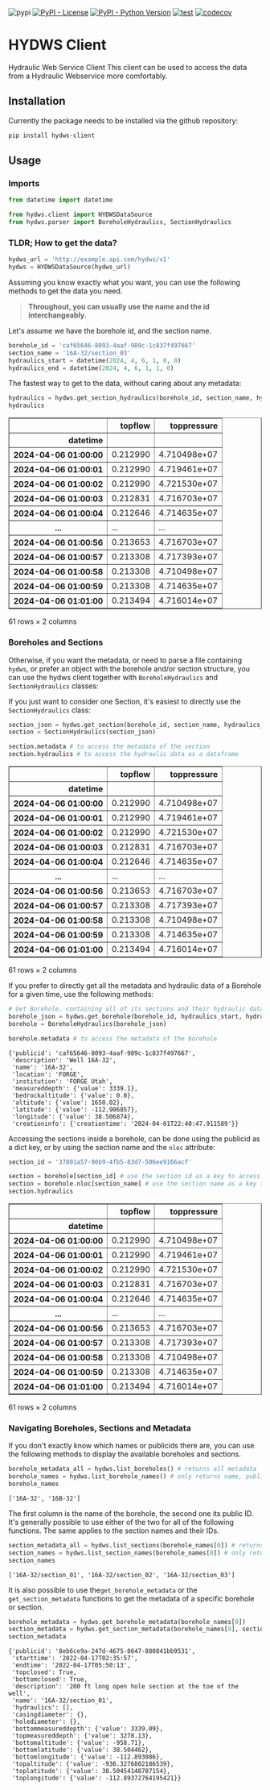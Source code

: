 ![pypi](https://img.shields.io/pypi/v/hydws-client)
[![PyPI - License](https://img.shields.io/pypi/l/hydws-client.svg)](https://pypi.org/project/hydws-client/)
[![PyPI - Python Version](https://img.shields.io/pypi/pyversions/hydws-client.svg)](https://pypi.org/project/hydws-client/)
[![test](https://github.com/swiss-seismological-service/hydws-client/actions/workflows/tests.yml/badge.svg)](https://github.com/swiss-seismological-service/hydws-client/actions/workflows/tests.yml)
[![codecov](https://codecov.io/github/swiss-seismological-service/hydws-client/graph/badge.svg?token=RVJFHYLBKA)](https://codecov.io/github/swiss-seismological-service/hydws-client)

# HYDWS Client
Hydraulic Web Service Client
This client can be used to access the data from a Hydraulic Webservice more comfortably.

## Installation
Currently the package needs to be installed via the github repository:
```bash
pip install hydws-client
```

## Usage

### Imports


```python
from datetime import datetime

from hydws.client import HYDWSDataSource
from hydws.parser import BoreholeHydraulics, SectionHydraulics
```

### TLDR; How to get the data?


```python
hydws_url = 'http://example.api.com/hydws/v1'
hydws = HYDWSDataSource(hydws_url)
```

Assuming you know exactly what you want, you can use the following methods to get the data you need. 

>**Throughout, you can usually use the name and the id interchangeably.** 

Let's assume we have the borehole id, and the section name.


```python
borehole_id = 'caf65646-8093-4aaf-989c-1c837f497667'
section_name = '16A-32/section_03'
hydraulics_start = datetime(2024, 4, 6, 1, 0, 0)
hydraulics_end = datetime(2024, 4, 6, 1, 1, 0)
```

The fastest way to get to the data, without caring about any metadata:


```python
hydraulics = hydws.get_section_hydraulics(borehole_id, section_name, hydraulics_start, hydraulics_end, format='pandas')
hydraulics
```




<div>
<table border="1" class="dataframe">
  <thead>
    <tr style="text-align: right;">
      <th></th>
      <th>topflow</th>
      <th>toppressure</th>
    </tr>
    <tr>
      <th>datetime</th>
      <th></th>
      <th></th>
    </tr>
  </thead>
  <tbody>
    <tr>
      <th>2024-04-06 01:00:00</th>
      <td>0.212990</td>
      <td>4.710498e+07</td>
    </tr>
    <tr>
      <th>2024-04-06 01:00:01</th>
      <td>0.212990</td>
      <td>4.719461e+07</td>
    </tr>
    <tr>
      <th>2024-04-06 01:00:02</th>
      <td>0.212990</td>
      <td>4.721530e+07</td>
    </tr>
    <tr>
      <th>2024-04-06 01:00:03</th>
      <td>0.212831</td>
      <td>4.716703e+07</td>
    </tr>
    <tr>
      <th>2024-04-06 01:00:04</th>
      <td>0.212646</td>
      <td>4.714635e+07</td>
    </tr>
    <tr>
      <th>...</th>
      <td>...</td>
      <td>...</td>
    </tr>
    <tr>
      <th>2024-04-06 01:00:56</th>
      <td>0.213653</td>
      <td>4.716703e+07</td>
    </tr>
    <tr>
      <th>2024-04-06 01:00:57</th>
      <td>0.213308</td>
      <td>4.717393e+07</td>
    </tr>
    <tr>
      <th>2024-04-06 01:00:58</th>
      <td>0.213308</td>
      <td>4.710498e+07</td>
    </tr>
    <tr>
      <th>2024-04-06 01:00:59</th>
      <td>0.213308</td>
      <td>4.714635e+07</td>
    </tr>
    <tr>
      <th>2024-04-06 01:01:00</th>
      <td>0.213494</td>
      <td>4.716014e+07</td>
    </tr>
  </tbody>
</table>
<p>61 rows × 2 columns</p>
</div>



### Boreholes and Sections

Otherwise, if you want the metadata, or need to parse a file containing `hydws`, or prefer an object with the borehole and/or section structure, you can use the hydws client together with `BoreholeHydraulics` and `SectionHydraulics` classes:

If you just want to consider one Section, it's easiest to directly use the `SectionHydraulics` class:



```python
section_json = hydws.get_section(borehole_id, section_name, hydraulics_start, hydraulics_end)
section = SectionHydraulics(section_json)

section.metadata # to access the metadata of the section
section.hydraulics # to access the hydraulic data as a dataframe
```




<div>
<table border="1" class="dataframe">
  <thead>
    <tr style="text-align: right;">
      <th></th>
      <th>topflow</th>
      <th>toppressure</th>
    </tr>
    <tr>
      <th>datetime</th>
      <th></th>
      <th></th>
    </tr>
  </thead>
  <tbody>
    <tr>
      <th>2024-04-06 01:00:00</th>
      <td>0.212990</td>
      <td>4.710498e+07</td>
    </tr>
    <tr>
      <th>2024-04-06 01:00:01</th>
      <td>0.212990</td>
      <td>4.719461e+07</td>
    </tr>
    <tr>
      <th>2024-04-06 01:00:02</th>
      <td>0.212990</td>
      <td>4.721530e+07</td>
    </tr>
    <tr>
      <th>2024-04-06 01:00:03</th>
      <td>0.212831</td>
      <td>4.716703e+07</td>
    </tr>
    <tr>
      <th>2024-04-06 01:00:04</th>
      <td>0.212646</td>
      <td>4.714635e+07</td>
    </tr>
    <tr>
      <th>...</th>
      <td>...</td>
      <td>...</td>
    </tr>
    <tr>
      <th>2024-04-06 01:00:56</th>
      <td>0.213653</td>
      <td>4.716703e+07</td>
    </tr>
    <tr>
      <th>2024-04-06 01:00:57</th>
      <td>0.213308</td>
      <td>4.717393e+07</td>
    </tr>
    <tr>
      <th>2024-04-06 01:00:58</th>
      <td>0.213308</td>
      <td>4.710498e+07</td>
    </tr>
    <tr>
      <th>2024-04-06 01:00:59</th>
      <td>0.213308</td>
      <td>4.714635e+07</td>
    </tr>
    <tr>
      <th>2024-04-06 01:01:00</th>
      <td>0.213494</td>
      <td>4.716014e+07</td>
    </tr>
  </tbody>
</table>
<p>61 rows × 2 columns</p>
</div>



If you prefer to directly get all the metadata and hydraulic data of a Borehole for a given time, use the following methods:


```python
# Get Borehole, containing all of its sections and their hydraulic data for the given time range
borehole_json = hydws.get_borehole(borehole_id, hydraulics_start, hydraulics_end)
borehole = BoreholeHydraulics(borehole_json)

borehole.metadata # to access the metadata of the borehole
```




    {'publicid': 'caf65646-8093-4aaf-989c-1c837f497667',
     'description': 'Well 16A-32',
     'name': '16A-32',
     'location': 'FORGE',
     'institution': 'FORGE Utah',
     'measureddepth': {'value': 3339.1},
     'bedrockaltitude': {'value': 0.0},
     'altitude': {'value': 1650.02},
     'latitude': {'value': -112.906857},
     'longitude': {'value': 38.506874},
     'creationinfo': {'creationtime': '2024-04-01T22:40:47.911589'}}



Accessing the sections inside a borehole, can be done using the publicid as a dict key, or by using the section name and the `nloc` attribute:


```python
section_id = '37801a57-90b9-4fb5-83d7-506ee9166acf'

section = borehole[section_id] # use the section id as a key to access the section
section = borehole.nloc[section_name] # use the section name as a key to access the section
section.hydraulics
```




<div>
<style scoped>
    .dataframe tbody tr th:only-of-type {
        vertical-align: middle;
    }

    .dataframe tbody tr th {
        vertical-align: top;
    }

    .dataframe thead th {
        text-align: right;
    }
</style>
<table border="1" class="dataframe">
  <thead>
    <tr style="text-align: right;">
      <th></th>
      <th>topflow</th>
      <th>toppressure</th>
    </tr>
    <tr>
      <th>datetime</th>
      <th></th>
      <th></th>
    </tr>
  </thead>
  <tbody>
    <tr>
      <th>2024-04-06 01:00:00</th>
      <td>0.212990</td>
      <td>4.710498e+07</td>
    </tr>
    <tr>
      <th>2024-04-06 01:00:01</th>
      <td>0.212990</td>
      <td>4.719461e+07</td>
    </tr>
    <tr>
      <th>2024-04-06 01:00:02</th>
      <td>0.212990</td>
      <td>4.721530e+07</td>
    </tr>
    <tr>
      <th>2024-04-06 01:00:03</th>
      <td>0.212831</td>
      <td>4.716703e+07</td>
    </tr>
    <tr>
      <th>2024-04-06 01:00:04</th>
      <td>0.212646</td>
      <td>4.714635e+07</td>
    </tr>
    <tr>
      <th>...</th>
      <td>...</td>
      <td>...</td>
    </tr>
    <tr>
      <th>2024-04-06 01:00:56</th>
      <td>0.213653</td>
      <td>4.716703e+07</td>
    </tr>
    <tr>
      <th>2024-04-06 01:00:57</th>
      <td>0.213308</td>
      <td>4.717393e+07</td>
    </tr>
    <tr>
      <th>2024-04-06 01:00:58</th>
      <td>0.213308</td>
      <td>4.710498e+07</td>
    </tr>
    <tr>
      <th>2024-04-06 01:00:59</th>
      <td>0.213308</td>
      <td>4.714635e+07</td>
    </tr>
    <tr>
      <th>2024-04-06 01:01:00</th>
      <td>0.213494</td>
      <td>4.716014e+07</td>
    </tr>
  </tbody>
</table>
<p>61 rows × 2 columns</p>
</div>



### Navigating Boreholes, Sections and Metadata

If you don't exactly know which names or publicids there are, you can use the following methods to display the available boreholes and sections.


```python
borehole_metadata_all = hydws.list_boreholes() # returns all metadata
borehole_names = hydws.list_borehole_names() # only returns name, publicid or both (default is name)
borehole_names
```




    ['16A-32', '16B-32']



The first column is the name of the borehole, the second one its public ID. It's generally possible to use either of the two for all of the following functions. The same applies to the section names and their IDs.


```python
section_metadata_all = hydws.list_sections(borehole_names[0]) # returns all metadata
section_names = hydws.list_section_names(borehole_names[0]) # only returns name, publicid or both (default is name)
section_names
```




    ['16A-32/section_01', '16A-32/section_02', '16A-32/section_03']



It is also possible to use the`get_borehole_metadata` or the `get_section_metadata` functions to get the metadata of a specific borehole or section.



```python
borehole_metadata = hydws.get_borehole_metadata(borehole_names[0])
section_metadata = hydws.get_section_metadata(borehole_names[0], section_names[0])
section_metadata
```




    {'publicid': '8eb6ce9a-247d-4675-8647-880841bb9531',
     'starttime': '2022-04-17T02:35:57',
     'endtime': '2022-04-17T05:50:13',
     'topclosed': True,
     'bottomclosed': True,
     'description': '200 ft long open hole section at the toe of the well',
     'name': '16A-32/section_01',
     'hydraulics': [],
     'casingdiameter': {},
     'holediameter': {},
     'bottommeasureddepth': {'value': 3339.09},
     'topmeasureddepth': {'value': 3278.13},
     'bottomaltitude': {'value': -958.71},
     'bottomlatitude': {'value': 38.504462},
     'bottomlongitude': {'value': -112.893086},
     'topaltitude': {'value': -936.3276802186539},
     'toplatitude': {'value': 38.50454148787154},
     'toplongitude': {'value': -112.89372764195421}}




